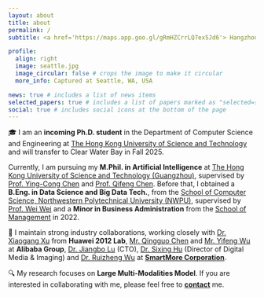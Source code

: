 ```yaml
---
layout: about
title: about
permalink: /
subtitle: <a href='https://maps.app.goo.gl/gRmHZCrrLQ7ex5Jd6'> Hangzhou, China </a>

profile:
  align: right
  image: seattle.jpg
  image_circular: false # crops the image to make it circular
  more_info: Captured at Seattle, WA, USA

news: true # includes a list of news items
selected_papers: true # includes a list of papers marked as "selected={true}"
social: true # includes social icons at the bottom of the page
---
```


🎓 I am an **incoming Ph.D. student** in the Department of Computer Science and Engineering at [The Hong Kong University of Science and Technology](https://www.hkust.edu.hk/) and will transfer to Clear Water Bay in Fall 2025.

Currently, I am pursuing my __M.Phil. in Artificial Intelligence__ at [The Hong Kong University of Science and Technology (Guangzhou)](https://www.hkust-gz.edu.cn/), supervised by [Prof. Ying-Cong Chen](https://www.yingcong.me/) and [Prof. Qifeng Chen](https://cqf.io/). Before that, I obtained a __B.Eng. in Data Science and Big Data Tech.__, from the [School of Computer Science, Northwestern Polytechnical University (NWPU)](https://jsj.nwpu.edu.cn/), supervised by [Prof. Wei Wei](https://teacher.nwpu.edu.cn/weiwei.html) and a __Minor in Business Administration__ from the [School of Management](https://som.nwpu.edu.cn/) in 2022.

💼 I maintain strong industry collaborations, working closely with [Dr. Xiaogang Xu](https://xuxiaogang.com/) from __Huawei 2012 Lab__, [Mr. Qingguo Chen](https://scholar.google.com/citations?hl=en&user=GlqRHLcAAAAJ&view_op=list_works&sortby=pubdate) and [Mr. Yifeng Wu]() at __Alibaba Group__, [Dr. Jiangbo Lu](https://sites.google.com/site/jiangbolu/) (CTO), [Dr. Sixing Hu](https://david-husx.github.io/) (Director of Digital Media & Imaging) and [Dr. Ruizheng Wu](https://scholar.google.com/citations?user=OOagpAcAAAAJ&hl=en) at [__SmartMore Corporation__](https://global.smartmore.com/).

🔍 My research focuses on __Large Multi-Modalities Model__. If you are interested in collaborating with me, please feel free to [**contact**](mailto:jtang092@connect.hkust-gz.edu.cn) me.
